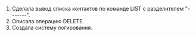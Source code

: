 1. Сделала вывод списка контактов по команде LIST с разделителем "-------".
2. Описала операцию DELETE.
3. Создала систему логирования.